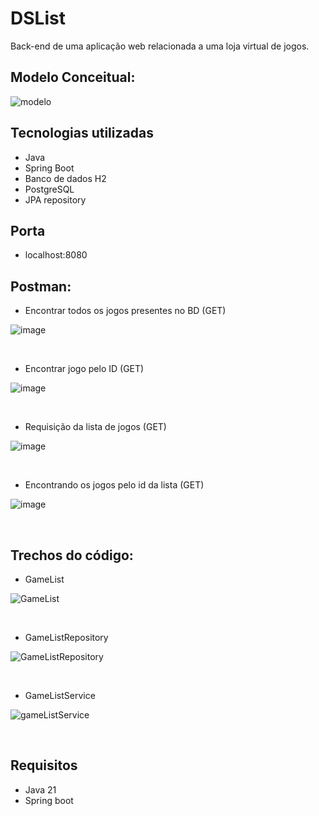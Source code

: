 # DSList

Back-end de uma aplicação web relacionada a uma loja virtual de jogos.

## Modelo Conceitual:

![modelo](https://github.com/user-attachments/assets/40593165-ad14-46a9-9b10-6b5d7587b36a)

## Tecnologias utilizadas 
- Java
- Spring Boot
- Banco de dados H2
- PostgreSQL
- JPA repository

## Porta
- localhost:8080

## Postman:
- Encontrar todos os jogos presentes no BD (GET)

![image](https://github.com/user-attachments/assets/4982b879-21f9-477b-a4a9-15ef53a2d5b7)

<br>

- Encontrar jogo pelo ID (GET)

![image](https://github.com/user-attachments/assets/4487f180-15cc-4172-a904-eb2d6ea3d5dc)

<br>

- Requisição da lista de jogos (GET)

![image](https://github.com/user-attachments/assets/4e3d72c6-e0f8-4140-8a5e-130fb1af7b58)

<br>

- Encontrando os jogos pelo id da lista (GET)

![image](https://github.com/user-attachments/assets/09017a18-0c0c-4965-99b8-0da93c6609a7)

<br>

## Trechos do código:

- GameList

![GameList](https://github.com/user-attachments/assets/5fcf11ca-881f-48b2-ac7a-046d448707be)

<br>

- GameListRepository

![GameListRepository](https://github.com/user-attachments/assets/36feb0b8-1ba1-4996-8b63-46c7dd4953b3)

<br>

- GameListService

![gameListService](https://github.com/user-attachments/assets/29458a56-8568-4861-a595-96ba26c72e34)

<br>

## Requisitos
- Java 21
- Spring boot
